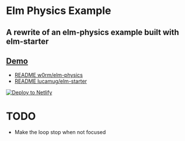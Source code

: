 # Elm Physics Example

## A rewrite of an elm-physics example built with elm-starter

## [Demo](https://elm-physics-example.guupa.com/)

* [README w0rm/elm-physics](https://package.elm-lang.org/packages/w0rm/elm-physics/latest/)
* [README lucamug/elm-starter](https://github.com/lucamug/elm-starter)

[![Deploy to Netlify](https://www.netlify.com/img/deploy/button.svg)](https://app.netlify.com/start/deploy?repository=https://github.com/lucamug/elm-physics-example)

# TODO

* Make the loop stop when not focused
